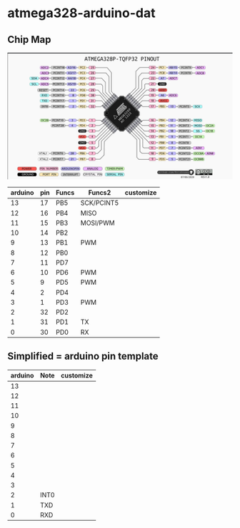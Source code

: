
# atmega328-arduino-dat


## Chip Map 

![](2024-07-01-21-13-30.png)


| arduino | pin | Funcs | Funcs2     | customize |
| ------- | --- | ----- | ---------- | --------- |
| 13      | 17  | PB5   | SCK/PCINT5 |           |
| 12      | 16  | PB4   | MISO       |           |
| 11      | 15  | PB3   | MOSI/PWM   |           |
| 10      | 14  | PB2   |            |           |
| 9       | 13  | PB1   | PWM        |           |
| 8       | 12  | PB0   |            |           |
| 7       | 11  | PD7   |            |           |
| 6       | 10  | PD6   | PWM        |           |
| 5       | 9   | PD5   | PWM        |           |
| 4       | 2   | PD4   |            |           |
| 3       | 1   | PD3   | PWM        |           |
| 2       | 32  | PD2   |            |           |
| 1       | 31  | PD1   | TX         |           |
| 0       | 30  | PD0   | RX         |           |


## Simplified = arduino pin template 

| arduino | Note | customize |
| ------- | ---- | --------- |
| 13      |      |           |
| 12      |      |           |
| 11      |      |           |
| 10      |      |           |
| 9       |      |           |
| 8       |      |           |
| 7       |      |           |
| 6       |      |           |
| 5       |      |           |
| 4       |      |           |
| 3       |      |           |
| 2       | INT0 |           |
| 1       | TXD  |           |
| 0       | RXD  |           |